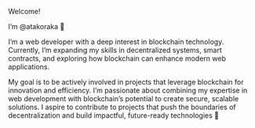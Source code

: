 Welcome!

I’m @atakoraka 👋

I’m a web developer with a deep interest in blockchain technology.
Currently, I’m expanding my skills in decentralized systems, smart contracts, and exploring how blockchain can enhance modern web applications.

My goal is to be actively involved in projects that leverage blockchain for innovation and efficiency.
I’m passionate about combining my expertise in web development with blockchain’s potential to create secure, scalable solutions.
I aspire to contribute to projects that push the boundaries of decentralization and build impactful, future-ready technologies 🌱

<!---
atakoraka/atakoraka is a ✨ special ✨ repository because its `README.md` (this file) appears on your GitHub profile.
You can click the Preview link to take a look at your changes.
--->
